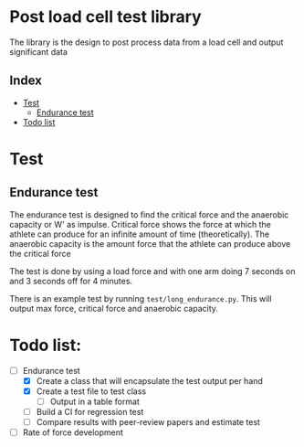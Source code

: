 # Post load cell test library

The library is the design to post process data from a load cell and output significant data

## Index

- [Test]()
    - [Endurance test]()
- [Todo list]()

# Test

## Endurance test

The endurance test is designed to find the critical force and the anaerobic capacity or W' as impulse. Critical force shows the force at which the athlete can produce for an infinite amount of time (theoretically). The anaerobic capacity is the amount force that the athlete can produce above the critical force

The test is done by using a load force and with one arm doing 7 seconds on and 3 seconds off for 4 minutes.

There is an example test by running `test/long_endurance.py`. This will output max force, critical force and anaerobic capacity.

# Todo list:

- [ ] Endurance test
    - [x] Create a class that will encapsulate the test output per hand
    - [x] Create a test file to test class
        - [ ] Output in a table format
    - [ ] Build a CI for regression test
    - [ ] Compare results with peer-review papers and estimate test

- [ ] Rate of force development
